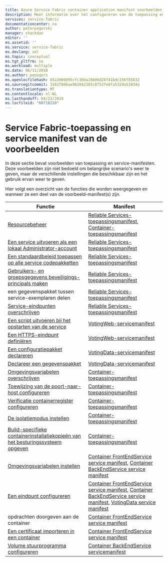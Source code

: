 ```yaml
---
title: Azure Service Fabric container application manifest voorbeelden | Microsoft Docs
description: Meer informatie over het configureren van de toepassing en service-manifest instellingen voor een Service Fabric-toepassing.
services: service-fabric
documentationcenter: na
author: peterpogorski
manager: chackdan
editor: ''
ms.assetid: ''
ms.service: service-fabric
ms.devlang: xml
ms.topic: conceptual
ms.tgt_pltfrm: na
ms.workload: multiple
ms.date: 06/11/2018
ms.author: pepogors
ms.openlocfilehash: 85a3066095cfc30da19b06d26f41bdc156f85832
ms.sourcegitcommit: 3102f886aa962842303c8753fe8fa5324a52834a
ms.translationtype: MT
ms.contentlocale: nl-NL
ms.lasthandoff: 04/23/2019
ms.locfileid: "60718220"
---
```

# <a name="service-fabric-application-and-service-manifest-examples"></a>Service Fabric-toepassing en service manifest van de voorbeelden
In deze sectie bevat voorbeelden van toepassing en service-manifesten. Deze voorbeelden zijn niet bedoeld om belangrijke scenario's weer te geven, maar de verschillende instellingen die beschikbaar zijn en het gebruik ervan weer te geven. 

Hier volgt een overzicht van de functies die worden weergegeven en wanneer ze een deel van de voorbeeld-manifest(s) zijn.

|Functie|Manifest|
|---|---|
|[Resourcebeheer](service-fabric-resource-governance.md)|[Reliable Services-toepassingsmanifest](service-fabric-manifest-example-reliable-services-app.md#application-manifest), [Container-toepassingsmanifest](service-fabric-manifest-example-container-app.md#application-manifest)|
|[Een service uitvoeren als een lokaal Administrator-account](service-fabric-application-runas-security.md)|[Reliable Services-toepassingsmanifest](service-fabric-manifest-example-reliable-services-app.md#application-manifest)|
|[Een standaardbeleid toepassen op alle service codepakketten](service-fabric-application-runas-security.md#apply-a-default-policy-to-all-service-code-packages)|[Reliable Services-toepassingsmanifest](service-fabric-manifest-example-reliable-services-app.md#application-manifest)|
|[Gebruikers- en groepsgegevens beveiligings-principals maken](service-fabric-application-runas-security.md)|[Reliable Services-toepassingsmanifest](service-fabric-manifest-example-reliable-services-app.md#application-manifest)|
|een gegevenspakket tussen service-exemplaren delen|[Reliable Services-toepassingsmanifest](service-fabric-manifest-example-reliable-services-app.md#application-manifest)|
|[Service-eindpunten overschrijven](service-fabric-service-manifest-resources.md#overriding-endpoints-in-servicemanifestxml)|[Reliable Services-toepassingsmanifest](service-fabric-manifest-example-reliable-services-app.md#application-manifest)|
|[Een script uitvoeren bij het opstarten van de service](service-fabric-run-script-at-service-startup.md)|[VotingWeb-servicemanifest](service-fabric-manifest-example-reliable-services-app.md#votingweb-service-manifest)|
|[Een HTTPS-eindpunt definiëren](service-fabric-tutorial-dotnet-app-enable-https-endpoint.md#define-an-https-endpoint-in-the-service-manifest)|[VotingWeb-servicemanifest](service-fabric-manifest-example-reliable-services-app.md#votingweb-service-manifest)|
|[Een configuratiepakket declareren](service-fabric-application-and-service-manifests.md)|[VotingData-servicemanifest](service-fabric-manifest-example-reliable-services-app.md#votingdata-service-manifest)|
|[Declareer een gegevenspakket](service-fabric-application-and-service-manifests.md)|[VotingData-servicemanifest](service-fabric-manifest-example-reliable-services-app.md#votingdata-service-manifest)|
|[Omgevingsvariabelen overschrijven](service-fabric-get-started-containers.md#configure-and-set-environment-variables)|[Container-toepassingsmanifest](service-fabric-manifest-example-container-app.md#application-manifest)|
|[Toewijzing van de poort-naar-host configureren](service-fabric-get-started-containers.md#configure-container-port-to-host-port-mapping-and-container-to-container-discovery)| [Container-toepassingsmanifest](service-fabric-manifest-example-container-app.md#application-manifest)|
|[Verificatie containerregister configureren](service-fabric-get-started-containers.md#configure-container-registry-authentication)|[Container-toepassingsmanifest](service-fabric-manifest-example-container-app.md#application-manifest)|
|[De isolatiemodus instellen](service-fabric-get-started-containers.md#configure-isolation-mode)|[Container-toepassingsmanifest](service-fabric-manifest-example-container-app.md#application-manifest)|
|[Build-specifieke containerinstallatiekopieën van het besturingssysteem opgeven](service-fabric-get-started-containers.md#specify-os-build-specific-container-images)|[Container-toepassingsmanifest](service-fabric-manifest-example-container-app.md#application-manifest)|
|[Omgevingsvariabelen instellen](service-fabric-get-started-containers.md#configure-and-set-environment-variables)|[Container FrontEndService service manifest](service-fabric-manifest-example-container-app.md#frontendservice-service-manifest), [Container BackEndService service manifest](service-fabric-manifest-example-container-app.md#backendservice-service-manifest)|
|[Een eindpunt configureren](service-fabric-get-started-containers.md#configure-communication)|[Container FrontEndService service manifest](service-fabric-manifest-example-container-app.md#frontendservice-service-manifest), [Container BackEndService service manifest](service-fabric-manifest-example-container-app.md#backendservice-service-manifest), [VotingData service manifest](service-fabric-manifest-example-reliable-services-app.md#votingdata-service-manifest)|
|opdrachten doorgeven aan de container|[Container FrontEndService service manifest](service-fabric-manifest-example-container-app.md#frontendservice-service-manifest)|
|[Een certificaat importeren in een container](service-fabric-securing-containers.md)|[Container FrontEndService service manifest](service-fabric-manifest-example-container-app.md#frontendservice-service-manifest)|
|[Volume stuurprogramma configureren](service-fabric-containers-volume-logging-drivers.md)|[Container BackEndService servicemanifest](service-fabric-manifest-example-container-app.md#backendservice-service-manifest)|

